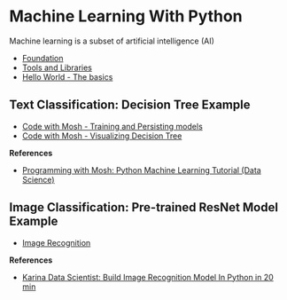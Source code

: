 # Machine Learning With Python

Machine learning is a subset of artificial intelligence (AI) 

- [Foundation](./docs/foundation.md)
- [Tools and Libraries](./docs/tools_and_libraries.md)
- [Hello World - The basics](./docs/helloworld.md)

## Text Classification: Decision Tree Example

- [Code with Mosh - Training and Persisting models](./docs/codewithmosh.md)
- [Code with Mosh - Visualizing Decision Tree](./docs/visualizing-decision-tree.md)

**References**
- [Programming with Mosh: Python Machine Learning Tutorial (Data Science)](https://www.youtube.com/watch?v=7eh4d6sabA0)

## Image Classification: Pre-trained ResNet Model Example

- [Image Recognition](./docs/image-recognition.md)

**References**
- [Karina Data Scientist: Build Image Recognition Model In Python in 20 min](https://www.youtube.com/watch?v=3qZsOyAy4Yc)